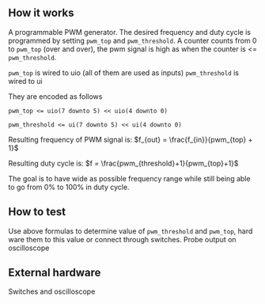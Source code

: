 <!---

This file is used to generate your project datasheet. Please fill in the information below and delete any unused
sections.

You can also include images in this folder and reference them in the markdown. Each image must be less than
512 kb in size, and the combined size of all images must be less than 1 MB.
-->

## How it works

A programmable PWM generator. The desired frequency and duty cycle is programmed by setting `pwm_top` and `pwm_threshold`. A counter counts from 0 to `pwm_top` (over and over), the pwm signal is high as when the counter is <= `pwm_threshold`. 

`pwm_top` is wired to uio (all of them are used as inputs)
`pwm_threshold` is wired to ui

They are encoded as follows

`pwm_top <= uio(7 downto 5) << uio(4 downto 0)`

`pwm_threshold <= ui(7 downto 5) << ui(4 downto 0)`

Resulting frequency of PWM signal is:
$f_{out} = \frac{f_{in}}{pwm_{top} + 1}$

Resulting duty cycle is:
$f = \frac{pwm_{threshold}+1}{pwm_{top}+1}$

The goal is to have wide as possible frequency range while still being able to go from 0% to 100% in duty cycle. 

## How to test

Use above formulas to determine value of `pwm_threshold` and `pwm_top`, hard ware them to this value or connect through switches. Probe output on oscilloscope

## External hardware

Switches and oscilloscope
